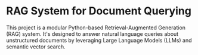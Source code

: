 # RAG System for Document Querying

This project is a modular Python-based Retrieval-Augmented Generation (RAG) system. It's designed to answer natural language queries about unstructured documents by leveraging Large Language Models (LLMs) and semantic vector search.
